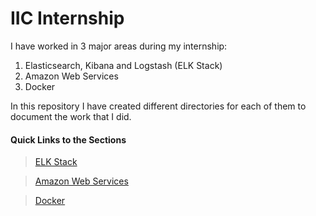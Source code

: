 # IIC Internship

I have worked in 3 major areas during my internship:
1. Elasticsearch, Kibana and Logstash (ELK Stack)
2. Amazon Web Services
3. Docker

In this repository I have created different directories for each of them to document the work that I did.


#### Quick Links to the Sections
> [ELK Stack](https://github.com/arinjay97/IIC-Internship/tree/master/ELK%20Stack)

> [Amazon Web Services](https://github.com/arinjay97/IIC-Internship/tree/master/Amazon%20Web%20Services)

> [Docker](https://github.com/arinjay97/IIC-Internship/tree/master/Docker)
